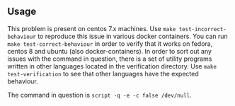 ## Usage

This problem is present on centos 7.x machines. Use `make test-incorrect-behaviour` to reproduce this issue in various docker containers.
You can run `make test-correct-behaviour` in order to verify that it works on fedora, centos 8 and ubuntu (also docker-containers).
In order to sort out any issues with the command in question, there is a set of utility programs written in other languages located in the verification directory.
Use `make test-verification` to see that other languages have the expected behaviour.

The command in question is `script -q -e -c false /dev/null`.